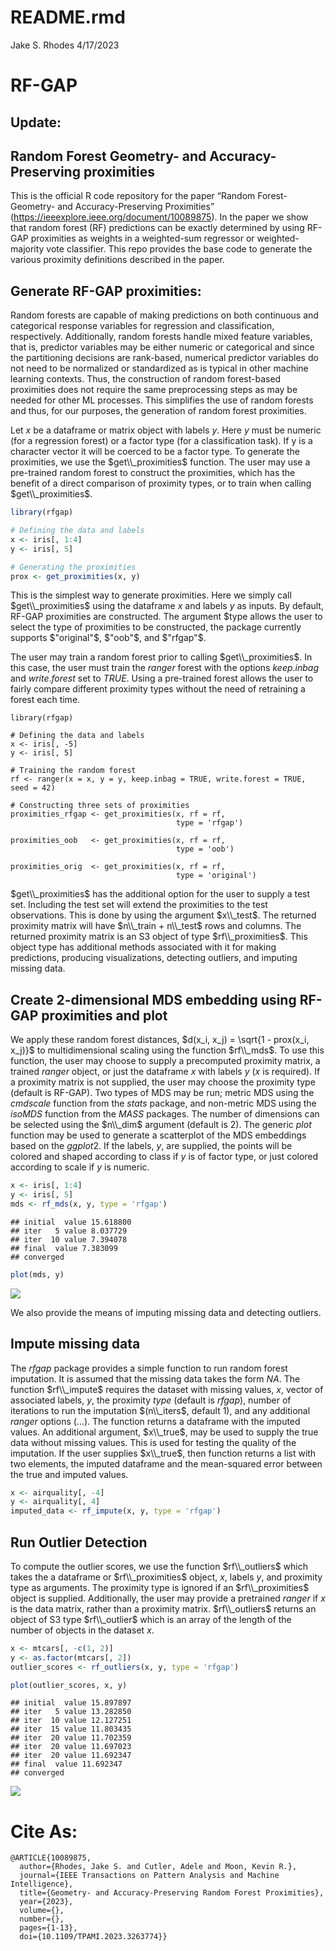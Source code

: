 README.rmd
================
Jake S. Rhodes
4/17/2023

# RF-GAP

## Update:

## Random Forest Geometry- and Accuracy-Preserving proximities

This is the official R code repository for the paper “Random Forest-
Geometry- and Accuracy-Preserving Proximities”
(<https://ieeexplore.ieee.org/document/10089875>). In the paper we show
that random forest (RF) predictions can be exactly determined by using
RF-GAP proximities as weights in a weighted-sum regressor or
weighted-majority vote classifier. This repo provides the base code to
generate the various proximity definitions described in the paper.

## Generate RF-GAP proximities:

Random forests are capable of making predictions on both continuous and
categorical response variables for regression and classification,
respectively. Additionally, random forests handle mixed feature
variables, that is, predictor variables may be either numeric or
categorical and since the partitioning decisions are rank-based,
numerical predictor variables do not need to be normalized or
standardized as is typical in other machine learning contexts. Thus, the
construction of random forest-based proximities does not require the
same preprocessing steps as may be needed for other ML processes. This
simplifies the use of random forests and thus, for our purposes, the
generation of random forest proximities.

Let $x$ be a dataframe or matrix object with labels $y$. Here $y$ must
be numeric (for a regression forest) or a factor type (for a
classification task). If y is a character vector it will be coerced to
be a factor type. To generate the proximities, we use the
$get\\_proximities$ function. The user may use a pre-trained random
forest to construct the proximities, which has the benefit of a direct
comparison of proximity types, or to train when calling
$get\\_proximities$.

``` r
library(rfgap)

# Defining the data and labels
x <- iris[, 1:4]
y <- iris[, 5]

# Generating the proximities
prox <- get_proximities(x, y)
```

This is the simplest way to generate proximities. Here we simply call
$get\\_proximities$ using the dataframe $x$ and labels $y$ as inputs. By
default, RF-GAP proximities are constructed. The argument \$type allows
the user to select the type of proximities to be constructed, the
package currently supports $"original"$, $"oob"$, and $"rfgap"$.

The user may train a random forest prior to calling $get\\_proximities$.
In this case, the user must train the $ranger$ forest with the options
$keep.inbag$ and $write.forest$ set to $TRUE$. Using a pre-trained
forest allows the user to fairly compare different proximity types
without the need of retraining a forest each time.

    library(rfgap)

    # Defining the data and labels
    x <- iris[, -5]
    y <- iris[, 5]

    # Training the random forest
    rf <- ranger(x = x, y = y, keep.inbag = TRUE, write.forest = TRUE, seed = 42)

    # Constructing three sets of proximities
    proximities_rfgap <- get_proximities(x, rf = rf,
                                         type = 'rfgap')
                                         
    proximities_oob   <- get_proximities(x, rf = rf,
                                         type = 'oob')
                                         
    proximities_orig  <- get_proximities(x, rf = rf, 
                                         type = 'original')

$get\\_proximities$ has the additional option for the user to supply a
test set. Including the test set will extend the proximities to the test
observations. This is done by using the argument $x\\_test$. The
returned proximity matrix will have $n\\_train + n\\_test$ rows and
columns. The returned proximity matrix is an S3 object of type
$rf\\_proximities$. This object type has additional methods associated
with it for making predictions, producing visualizations, detecting
outliers, and imputing missing data.

## Create 2-dimensional MDS embedding using RF-GAP proximities and plot

We apply these random forest distances,
$d(x_i, x_j) = \sqrt{1 - prox(x_i, x_j)}$ to multidimensional scaling
using the function $rf\\_mds$. To use this function, the user may choose
to supply a precomputed proximity matrix, a trained $ranger$ object, or
just the dataframe $x$ with labels $y$ ($x$ is required). If a proximity
matrix is not supplied, the user may choose the proximity type (default
is RF-GAP). Two types of MDS may be run; metric MDS using the $cmdscale$
function from the $stats$ package, and non-metric MDS using the $isoMDS$
function from the $MASS$ packages. The number of dimensions can be
selected using the $n\\_dim$ argument (default is 2). The generic $plot$
function may be used to generate a scatterplot of the MDS embeddings
based on the $ggplot2$. If the labels, $y$, are supplied, the points
will be colored and shaped according to class if $y$ is of factor type,
or just colored according to scale if $y$ is numeric.

``` r
x <- iris[, 1:4]
y <- iris[, 5]
mds <- rf_mds(x, y, type = 'rfgap')
```

    ## initial  value 15.618800 
    ## iter   5 value 8.037729
    ## iter  10 value 7.394078
    ## final  value 7.383099 
    ## converged

``` r
plot(mds, y)
```

![](README_files/figure-gfm/unnamed-chunk-1-1.png)<!-- -->

We also provide the means of imputing missing data and detecting
outliers.

## Impute missing data

The $rfgap$ package provides a simple function to run random forest
imputation. It is assumed that the missing data takes the form $NA$. The
function $rf\\_impute$ requires the dataset with missing values, $x$,
vector of associated labels, $y$, the proximity $type$ (default is
$rfgap$), number of iterations to run the imputation $(n\\_iters$,
default 1), and any additional $ranger$ options ($...$). The function
returns a dataframe with the imputed values. An additional argument,
$x\\_true$, may be used to supply the true data without missing values.
This is used for testing the quality of the imputation. If the user
supplies $x\\_true$, then function returns a list with two elements, the
imputed dataframe and the mean-squared error between the true and
imputed values.

``` r
x <- airquality[, -4]
y <- airquality[, 4]
imputed_data <- rf_impute(x, y, type = 'rfgap')
```

## Run Outlier Detection

To compute the outlier scores, we use the function $rf\\_outliers$ which
takes the a dataframe or $rf\\_proximities$ object, $x$, labels $y$, and
proximity type as arguments. The proximity type is ignored if an
$rf\\_proximities$ object is supplied. Additionally, the user may
provide a pretrained $ranger$ if $x$ is the data matrix, rather than a
proximity matrix. $rf\\_outliers$ returns an object of S3 type
$rf\\_outlier$ which is an array of the length of the number of objects
in the dataset $x$.

``` r
x <- mtcars[, -c(1, 2)]
y <- as.factor(mtcars[, 2])
outlier_scores <- rf_outliers(x, y, type = 'rfgap')

plot(outlier_scores, x, y)
```

    ## initial  value 15.897897 
    ## iter   5 value 13.282850
    ## iter  10 value 12.127251
    ## iter  15 value 11.803435
    ## iter  20 value 11.702359
    ## iter  20 value 11.697023
    ## iter  20 value 11.692347
    ## final  value 11.692347 
    ## converged

![](README_files/figure-gfm/unnamed-chunk-3-1.png)<!-- -->

# Cite As:

    @ARTICLE{10089875,
      author={Rhodes, Jake S. and Cutler, Adele and Moon, Kevin R.},
      journal={IEEE Transactions on Pattern Analysis and Machine Intelligence}, 
      title={Geometry- and Accuracy-Preserving Random Forest Proximities}, 
      year={2023},
      volume={},
      number={},
      pages={1-13},
      doi={10.1109/TPAMI.2023.3263774}}
